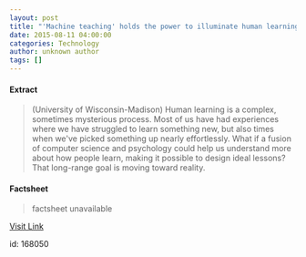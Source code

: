 ```yaml
---
layout: post
title: "'Machine teaching' holds the power to illuminate human learning"
date: 2015-08-11 04:00:00
categories: Technology
author: unknown author
tags: []
---
```



#### Extract
>(University of Wisconsin-Madison) Human learning is a complex, sometimes mysterious process. Most of us have had experiences where we have struggled to learn something new, but also times when we've picked something up nearly effortlessly. What if a fusion of computer science and psychology could help us understand more about how people learn, making it possible to design ideal lessons? That long-range goal is moving toward reality.

#### Factsheet
>factsheet unavailable

[Visit Link](http://www.eurekalert.org/pub_releases/2015-08/uow-th081115.php)

id:  168050
